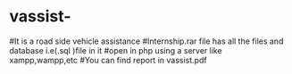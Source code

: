 # vassist-
#It is a road side vehicle assistance 
#Internship.rar file has all the files and database i.e(.sql )file in it 
#open in php using a server like xampp,wampp,etc
#You can find report in vassist.pdf
